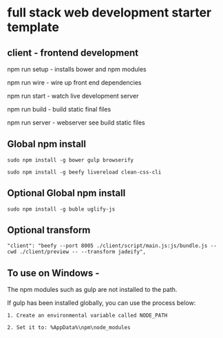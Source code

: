 # full stack web development starter template

## client - frontend development

npm run setup - installs bower and npm modules

npm run wire - wire up front end dependencies

npm run start - watch live development server

npm run build - build static final files

npm run server - webserver see build static files

## Global npm install

    sudo npm install -g bower gulp browserify

    sudo npm install -g beefy livereload clean-css-cli


## Optional Global npm install

    sudo npm install -g buble uglify-js

## Optional transform

    "client": "beefy --port 8005 ./client/script/main.js:js/bundle.js --cwd ./client/preview -- --transform jadeify",

## To use on Windows -

The npm modules such as gulp are not installed to the path.

If gulp has been installed globally, you can use the process below:

    1. Create an environmental variable called NODE_PATH

    2. Set it to: %AppData%\npm\node_modules

